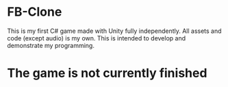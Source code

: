 # FB-Clone
 
This is my first C# game made with Unity fully independently. All assets and code (except audio) is my own. 
This is intended to develop and demonstrate my programming.

# The game is not currently finished

